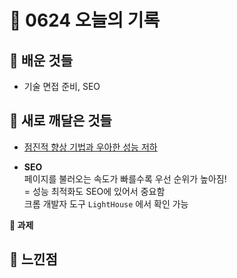 # 🧸 0624 오늘의 기록
## 💙 배운 것들
* 기술 면접 준비, SEO

## 💚 새로 깨달은 것들
* [점진적 향상 기법과 우아한 성능 저하](https://github.com/areumz/TIL/blob/main/JavaScript/Etc/%EC%A0%90%EC%A7%84%EC%A0%81%20%ED%96%A5%EC%83%81%20%EA%B8%B0%EB%B2%95%EA%B3%BC%20%EC%9A%B0%EC%95%84%ED%95%9C%20%EC%84%B1%EB%8A%A5%20%EC%A0%80%ED%95%98.md)

* **SEO**   
페이지를 불러오는 속도가 빠를수록 우선 순위가 높아짐!   
= 성능 최적화도 SEO에 있어서 중요함   
크롬 개발자 도구 `LightHouse` 에서 확인 가능   

**📍 과제**

## 💜 느낀점

